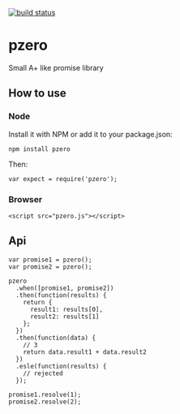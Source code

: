 [![build status](https://secure.travis-ci.org/artjock/pzero.png)](http://travis-ci.org/artjock/pzero)

pzero
=====

Small A+ like promise library

## How to use

### Node

Install it with NPM or add it to your package.json:

    npm install pzero

Then:

    var expect = require('pzero');
    
### Browser

    <script src="pzero.js"></script>

## Api

    var promise1 = pzero();
    var promise2 = pzero();

    pzero
      .when([promise1, promise2])
      .then(function(results) {
        return {
          result1: results[0],
          result2: results[1]
        };
      })
      .then(function(data) {
        // 3
        return data.result1 + data.result2
      })
      .esle(function(results) {
        // rejected
      });
      
    promise1.resolve(1);
    promise2.resolve(2);
